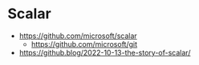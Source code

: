 # Scalar

- <https://github.com/microsoft/scalar>
  - <https://github.com/microsoft/git>
- <https://github.blog/2022-10-13-the-story-of-scalar/>